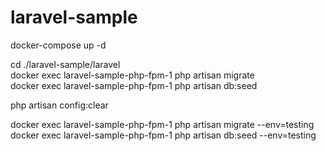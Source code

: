 # laravel-sample
docker-compose up -d

cd ./laravel-sample/laravel   
docker exec laravel-sample-php-fpm-1 php artisan migrate   
docker exec laravel-sample-php-fpm-1  php artisan db:seed

php artisan config:clear 

docker exec laravel-sample-php-fpm-1 php artisan migrate --env=testing
docker exec laravel-sample-php-fpm-1  php artisan db:seed --env=testing
